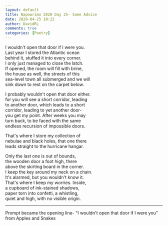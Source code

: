 ```yaml
---  
layout: default  
title: Napowrimo 2020 Day 25- Some Advice  
date: 2020-04-25 10:22  
author: DavidRL  
comments: true  
categories: [Poetry]  
---  
```

I wouldn't open that door if I were you.  
Last year I stored the Atlantic ocean  
behind it, stuffed it into every corner.  
I only just managed to close the latch.  
If opened, the room will fill with brine,  
the house as well, the streets of this  
sea-level town all submerged and we will  
sink down to rest on the carpet below.  

I probably wouldn't open that door either.  
for you will see a short corridor, leading  
to another door, which leads to a short  
corridor, leading to yet another door-  
you get my point. After weeks you may  
turn back, to be faced with the same  
endless recursion of impossible doors.  

That's where I store my collection of  
nebulae and black holes, that one there  
leads straight to the hurricane hangar.  

Only the last one is out of bounds,  
the wooden door a foot high, there  
above the skirting board in the corner.  
I keep the key around my neck on a chain.  
It's alarmed, but you wouldn't know it.  
That's where I keep my worries. Inside,  
a cupboard of ink-stained shadows,  
paper torn into confetti, a whistling,  
quiet and high, with no visible origin.  

***  

Prompt became the opening line- "I wouldn't open that door if I were you" from Apples and Snakes  
